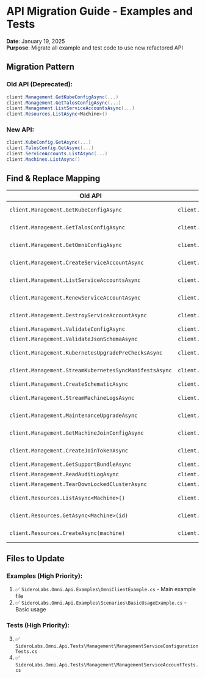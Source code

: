 # API Migration Guide - Examples and Tests

**Date**: January 19, 2025  
**Purpose**: Migrate all example and test code to use new refactored API

## Migration Pattern

### Old API (Deprecated):
```csharp
client.Management.GetKubeConfigAsync(...)
client.Management.GetTalosConfigAsync(...)
client.Management.ListServiceAccountsAsync(...)
client.Resources.ListAsync<Machine>()
```

### New API:
```csharp
client.KubeConfig.GetAsync(...)
client.TalosConfig.GetAsync(...)
client.ServiceAccounts.ListAsync(...)
client.Machines.ListAsync()
```

## Find & Replace Mapping

| Old API | New API | Notes |
|---------|---------|-------|
| `client.Management.GetKubeConfigAsync` | `client.KubeConfig.GetAsync` | Config service |
| `client.Management.GetTalosConfigAsync` | `client.TalosConfig.GetAsync` | Config service |
| `client.Management.GetOmniConfigAsync` | `client.OmniConfig.GetAsync` | Config service |
| `client.Management.CreateServiceAccountAsync` | `client.ServiceAccounts.CreateAsync` | Service accounts |
| `client.Management.ListServiceAccountsAsync` | `client.ServiceAccounts.ListAsync` | Service accounts |
| `client.Management.RenewServiceAccountAsync` | `client.ServiceAccounts.RenewAsync` | Service accounts |
| `client.Management.DestroyServiceAccountAsync` | `client.ServiceAccounts.DestroyAsync` | Service accounts |
| `client.Management.ValidateConfigAsync` | `client.Validation.ValidateConfigAsync` | Validation |
| `client.Management.ValidateJsonSchemaAsync` | `client.Validation.ValidateJsonSchemaAsync` | Validation |
| `client.Management.KubernetesUpgradePreChecksAsync` | `client.Kubernetes.UpgradePreChecksAsync` | K8s operations |
| `client.Management.StreamKubernetesSyncManifestsAsync` | `client.Kubernetes.StreamSyncManifestsAsync` | K8s operations |
| `client.Management.CreateSchematicAsync` | `client.Schematics.CreateAsync` | Schematics |
| `client.Management.StreamMachineLogsAsync` | `client.MachineManagement.StreamLogsAsync` | Machine mgmt |
| `client.Management.MaintenanceUpgradeAsync` | `client.MachineManagement.MaintenanceUpgradeAsync` | Machine mgmt |
| `client.Management.GetMachineJoinConfigAsync` | `client.MachineManagement.GetJoinConfigAsync` | Machine mgmt |
| `client.Management.CreateJoinTokenAsync` | `client.MachineManagement.CreateJoinTokenAsync` | Machine mgmt |
| `client.Management.GetSupportBundleAsync` | `client.Support.GetSupportBundleAsync` | Support |
| `client.Management.ReadAuditLogAsync` | `client.Support.ReadAuditLogAsync` | Support |
| `client.Management.TearDownLockedClusterAsync` | `client.Support.TearDownLockedClusterAsync` | Support |
| `client.Resources.ListAsync<Machine>()` | `client.Machines.ListAsync()` | Resource ops |
| `client.Resources.GetAsync<Machine>(id)` | `client.Machines.GetAsync(id)` | Resource ops |
| `client.Resources.CreateAsync(machine)` | `client.Machines.CreateAsync(machine)` | Resource ops |

## Files to Update

### Examples (High Priority):
1. ✅ `SideroLabs.Omni.Api.Examples\OmniClientExample.cs` - Main example file
2. ✅ `SideroLabs.Omni.Api.Examples\Scenarios\BasicUsageExample.cs` - Basic usage

### Tests (High Priority):
3. ✅ `SideroLabs.Omni.Api.Tests\Management\ManagementServiceConfigurationTests.cs`
4. ✅ `SideroLabs.Omni.Api.Tests\Management\ManagementServiceAccountTests.cs`

